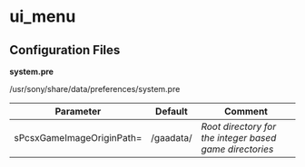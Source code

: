 # ui_menu

## Configuration Files
**system.pre**

/usr/sony/share/data/preferences/system.pre

| Parameter | Default | Comment |
| - | :-: | - |
|sPcsxGameImageOriginPath=|/gaadata/|*Root directory for the integer based game directories*|

